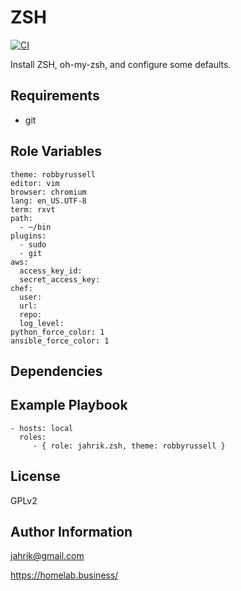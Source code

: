 # ZSH

[![CI](https://github.com/jahrik/ansible-zsh/actions/workflows/ci.yml/badge.svg?branch=main&event=push)](https://github.com/jahrik/ansible-zsh/actions/workflows/ci.yml)

Install ZSH, oh-my-zsh, and configure some defaults.

## Requirements

- git

## Role Variables

    theme: robbyrussell
    editor: vim
    browser: chromium
    lang: en_US.UTF-8
    term: rxvt
    path:
      - ~/bin
    plugins:
      - sudo
      - git
    aws:
      access_key_id:
      secret_access_key:
    chef:
      user:
      url:
      repo:
      log_level:
    python_force_color: 1
    ansible_force_color: 1

## Dependencies

## Example Playbook

    - hosts: local
      roles:
         - { role: jahrik.zsh, theme: robbyrussell }

## License

GPLv2

## Author Information

jahrik@gmail.com

https://homelab.business/
